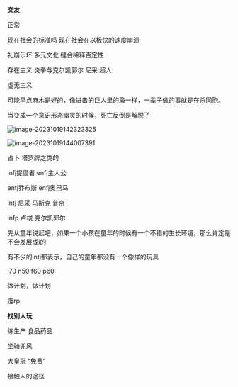 



**交友**

正常

现在社会的标准吗 现在社会在以极快的速度崩溃

礼崩乐坏 多元文化 缝合稀释否定性

存在主义 炎拳与克尔凯郭尔 尼采 超人

虚无主义

可能早点麻木是好的，像进击的巨人里的枭一样，一辈子做的事就是在杀同胞。

当变成一个意识形态幽灵的时候，死亡反倒是解脱了

![image-20231019142323325](C:\Users\30998\AppData\Roaming\Typora\typora-user-images\image-20231019142323325.png)

![image-20231019144007391](C:\Users\30998\AppData\Roaming\Typora\typora-user-images\image-20231019144007391.png)

占卜 塔罗牌之类的



infj提倡者 enfj主人公

entj乔布斯 enfj奥巴马

intj 尼采 马斯克 普京

infp 卢梭 克尔凯郭尔

先从童年说起吧，如果一个小孩在童年的时候有一个不错的生长环境，那么肯定是不会发展成i的

有不少的intj都表示，自己的童年都没有一个像样的玩具





i70 n50 f60 p60



做计划，做计划

逛rp







**找别人玩**

练生产 食品药品



坐骑兜风



大皇冠 “免费”

接触人的途径